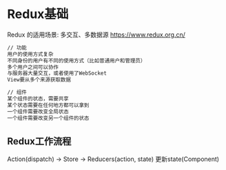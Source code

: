 # Redux基础

Redux 的适用场景: 多交互、多数据源
<https://www.redux.org.cn/>

```txt
// 功能
用户的使用方式复杂
不同身份的用户有不同的使用方式（比如普通用户和管理员）
多个用户之间可以协作
与服务器大量交互，或者使用了WebSocket
View要从多个来源获取数据

// 组件
某个组件的状态，需要共享
某个状态需要在任何地方都可以拿到
一个组件需要改变全局状态
一个组件需要改变另一个组件的状态
```

## Redux工作流程

Action(dispatch) -> Store -> Reducers(action, state)
                  更新state(Component)
